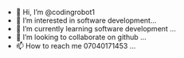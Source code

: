 - 👋 Hi, I’m @codingrobot1
- 👀 I’m interested in software development...
- 🌱 I’m currently learning software development ...
- 💞️ I’m looking to collaborate on github ...
- 📫 How to reach me 07040171453
...

<!---
codingrobot1/codingrobot1 is a ✨ special ✨ repository because its `README.md` (this file) appears on your GitHub profile.
You can click the Preview link to take a look at your changes.
--->
